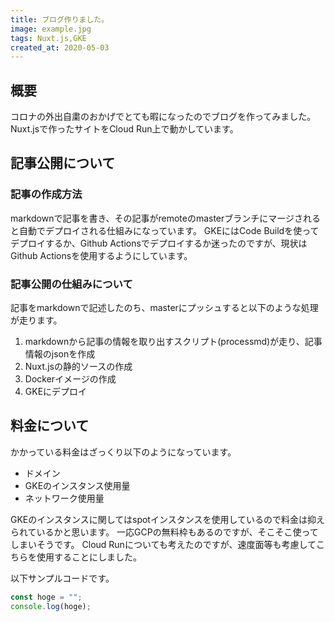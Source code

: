 ```yaml
---
title: ブログ作りました。
image: example.jpg
tags: Nuxt.js,GKE
created_at: 2020-05-03
---
```


## 概要
コロナの外出自粛のおかげでとても暇になったのでブログを作ってみました。
Nuxt.jsで作ったサイトをCloud Run上で動かしています。

## 記事公開について
### 記事の作成方法
markdownで記事を書き、その記事がremoteのmasterブランチにマージされると自動でデプロイされる仕組みになっています。
GKEにはCode Buildを使ってデプロイするか、Github Actionsでデプロイするか迷ったのですが、現状はGithub Actionsを使用するようにしています。

### 記事公開の仕組みについて
記事をmarkdownで記述したのち、masterにプッシュすると以下のような処理が走ります。

1. markdownから記事の情報を取り出すスクリプト(processmd)が走り、記事情報のjsonを作成
2. Nuxt.jsの静的ソースの作成
3. Dockerイメージの作成
4. GKEにデプロイ

## 料金について
かかっている料金はざっくり以下のようになっています。

- ドメイン
- GKEのインスタンス使用量
- ネットワーク使用量

GKEのインスタンスに関してはspotインスタンスを使用しているので料金は抑えられているかと思います。
一応GCPの無料枠もあるのですが、そこそこ使ってしまいそうです。
Cloud Runについても考えたのですが、速度面等も考慮してこちらを使用することにしました。

以下サンプルコードです。
```javascript
const hoge = "";
console.log(hoge);
```
